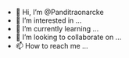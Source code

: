 - 👋 Hi, I’m @Panditraonarcke
- 👀 I’m interested in ...
- 🌱 I’m currently learning ...
- 💞️ I’m looking to collaborate on ...
- 📫 How to reach me ...

<!---
Panditraonarcke/Panditraonarcke is a ✨ special ✨ repository because its `README.md` (this file) appears on your GitHub profile.
You can click the Preview link to take a look at your changes.
--->

